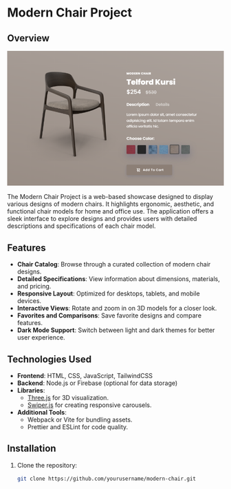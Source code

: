 # Modern Chair Project

## Overview
![Modern Chair Design Preview](images/chair-preview.png)

The Modern Chair Project is a web-based showcase designed to display various designs of modern chairs. It highlights ergonomic, aesthetic, and functional chair models for home and office use. The application offers a sleek interface to explore designs and provides users with detailed descriptions and specifications of each chair model.

## Features
- **Chair Catalog**: Browse through a curated collection of modern chair designs.
- **Detailed Specifications**: View information about dimensions, materials, and pricing.
- **Responsive Layout**: Optimized for desktops, tablets, and mobile devices.
- **Interactive Views**: Rotate and zoom in on 3D models for a closer look.
- **Favorites and Comparisons**: Save favorite designs and compare features.
- **Dark Mode Support**: Switch between light and dark themes for better user experience.

## Technologies Used
- **Frontend**: HTML, CSS, JavaScript, TailwindCSS
- **Backend**: Node.js or Firebase (optional for data storage)
- **Libraries**: 
  - [Three.js](https://threejs.org/) for 3D visualization.
  - [Swiper.js](https://swiperjs.com/) for creating responsive carousels.
- **Additional Tools**: 
  - Webpack or Vite for bundling assets.
  - Prettier and ESLint for code quality.

## Installation
1. Clone the repository:
   ```bash
   git clone https://github.com/yourusername/modern-chair.git
